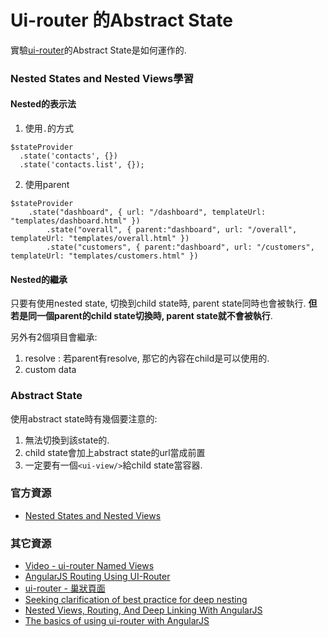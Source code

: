 ﻿Ui-router 的Abstract State
===
實驗[ui-router](https://github.com/angular-ui/ui-router)的Abstract State是如何運作的.

### Nested States and Nested Views學習

#### Nested的表示法
1. 使用`.`的方式
```
$stateProvider
  .state('contacts', {})
  .state('contacts.list', {});
```
2. 使用parent
```
$stateProvider
    .state("dashboard", { url: "/dashboard", templateUrl: "templates/dashboard.html" })
        .state("overall", { parent:"dashboard", url: "/overall", templateUrl: "templates/overall.html" })
        .state("customers", { parent:"dashboard", url: "/customers", templateUrl: "templates/customers.html" })
```

#### Nested的繼承
只要有使用nested state, 切換到child state時, parent state同時也會被執行. **但若是同一個parent的child state切換時, parent state就不會被執行**.

另外有2個項目會繼承:
1. resolve : 若parent有resolve, 那它的內容在child是可以使用的.
2. custom data

### Abstract State
使用abstract state時有幾個要注意的:
1. 無法切換到該state的.
2. child state會加上abstract state的url當成前置
3. 一定要有一個`<ui-view/>`給child state當容器.

### 官方資源

* [Nested States and Nested Views](https://github.com/angular-ui/ui-router/wiki/Nested-States-and-Nested-Views)

### 其它資源
* [Video - ui-router Named Views](https://egghead.io/lessons/angularjs-ui-router-named-views)
* [AngularJS Routing Using UI-Router](https://scotch.io/tutorials/angular-routing-using-ui-router)
* [ui-router - 巢狀頁面](http://ithelp.ithome.com.tw/question/10159294?tag=rss.qu)
* [Seeking clarification of best practice for deep nesting](https://github.com/angular-ui/ui-router/issues/130)
* [Nested Views, Routing, And Deep Linking With AngularJS](http://www.bennadel.com/blog/2441-nested-views-routing-and-deep-linking-with-angularjs.htm)
* [The basics of using ui-router with AngularJS](http://joelhooks.com/blog/2013/07/22/the-basics-of-using-ui-router-with-angularjs/)